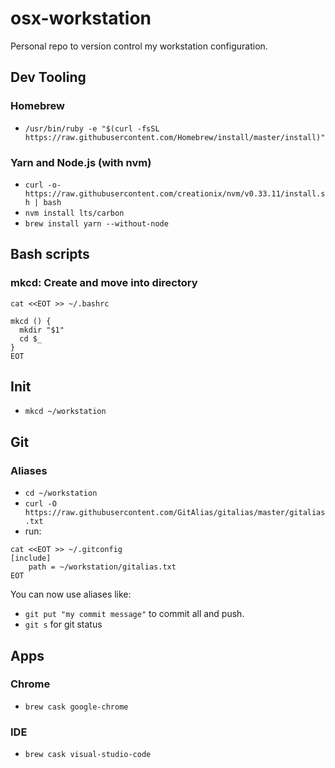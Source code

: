 # osx-workstation
Personal repo to version control my workstation configuration.

## Dev Tooling

### Homebrew
- `/usr/bin/ruby -e "$(curl -fsSL https://raw.githubusercontent.com/Homebrew/install/master/install)"`

### Yarn and Node.js (with nvm)
- `curl -o- https://raw.githubusercontent.com/creationix/nvm/v0.33.11/install.sh | bash`
- `nvm install lts/carbon`
- `brew install yarn --without-node`

## Bash scripts

### mkcd: Create and move into directory

```
cat <<EOT >> ~/.bashrc

mkcd () {
  mkdir "$1"
  cd $_
}
EOT
```
  

## Init

- `mkcd ~/workstation`

## Git

### Aliases

- `cd ~/workstation`
- `curl -O https://raw.githubusercontent.com/GitAlias/gitalias/master/gitalias.txt`
- run:
```
cat <<EOT >> ~/.gitconfig
[include]
    path = ~/workstation/gitalias.txt
EOT
```

You can now use aliases like:
- `git put "my commit message"` to commit all and push.
- `git s` for git status

## Apps

### Chrome

- `brew cask google-chrome`

### IDE

- `brew cask visual-studio-code`
